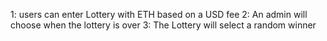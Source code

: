 1: users can enter Lottery with ETH based on a USD fee
2: An admin will choose when the lottery is over
3: The Lottery will select a random winner